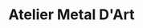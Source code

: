 ---
title: "Atelier Metal D'Art"
url: /saint-maur-des-fosses/atelier-metal-dart/
shop: artisanat
---